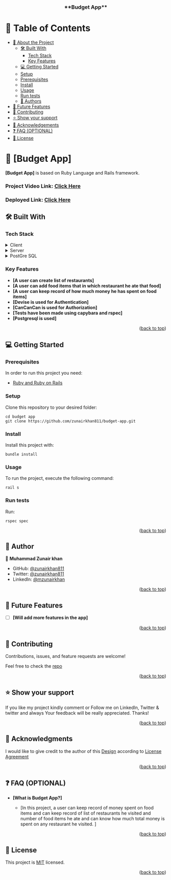 <div align= 'center'>
<a name="readme-top"></a>

  <h3><b>**Budget App**</b></h3>

</div>

# 📗 Table of Contents

- [📖 About the Project](#about-project)
  - [🛠 Built With](#built-with)
    - [Tech Stack](#tech-stack)
    - [Key Features](#key-features)
  - [💻 Getting Started](#getting-started)
  - [Setup](#setup)
  - [Prerequisites](#prerequisites)
  - [Install](#install)
  - [Usage](#usage)
  - [Run tests](#run-tests)
  - [👥 Authors](#authors)
- [🔭 Future Features](#future-features)
- [🤝 Contributing](#contributing)
- [⭐️ Show your support](#support)
- [🙏 Acknowledgements](#acknowledgements)
- [❓ FAQ (OPTIONAL)](#faq)
- [📝 License](#license)

# 📖 [Budget App] <a name="budget-a[[]]"></a>


**[Budget App]** is based on Ruby Language and Rails framework.

### Project Video Link: <a href="#" name="project-video">Click Here</a>

### Deployed Link: <a href="https://budget-app-1wmp.onrender.com/" name="live-link">Click Here</a>

## 🛠 Built With <a name="built-with"></a>

### Tech Stack <a name="tech-stack"></a>

<details>
  <summary>Client</summary>
  <ul>
    <li><a href=#>Ruby on Rails</a></li>
  </ul>
</details>

<details>
  <summary>Server</summary>
  <ul>
    <li><a href=#>Localhost</a></li>
  </ul>
</details>

<details>
<summary>PostGre SQL</summary>
  <ul>
    <li><a href=#>N/A</a></li>
  </ul>
</details>

### Key Features <a name="key-features"></a>

- **[A user can create list of restaurants]**
- **[A user can add food items that in which restaurant he ate that food]**
- **[A user can keep record of how much money he has spent on food items]**
- **[Devise is used for Authentication]**
- **[CanCanCan is used for Authorization]**
- **[Tests have been made using capybara and rspec]**
- **[Postgresql is used]**

<p align="right">(<a href="#readme-top">back to top</a>)</p>

## 💻 Getting Started <a name="getting-started"></a>

### Prerequisites

In order to run this project you need:
<ul>
    <li><a href="https://www.ruby-lang.org/en/">Ruby and Ruby on Rails</a></li>
  </ul>
  
### Setup

Clone this repository to your desired folder:

    cd budget app
    git clone https://github.com/zunairkhan811/budget-app.git


### Install

Install this project with:

    bundle install

### Usage

To run the project, execute the following command:

    rail s

### Run tests

<!-- To run tests, run the following command: Install through : gem install rspec -->

Run: 

    rspec spec


<p align="right">(<a href="#readme-top">back to top</a>)</p>

## 👥 Author <a name="author"></a>


👤 **Muhammad Zunair khan**

- GitHub: [@zunairkhan811](https://github.com/zunairkhan811)
- Twitter: [@zunairkhan811](https://twitter.com/zunairkhan811)
- LinkedIn: [@mzunairkhan](https://www.linkedin.com/in/mzunairkhan)

<p align="right">(<a href="#readme-top">back to top</a>)</p>

<!-- FUTURE FEATURES -->

## 🔭 Future Features <a name="future-features"></a>


- [ ] **[Will add more features in the app]**


<p align="right">(<a href="#readme-top">back to top</a>)</p>

## 🤝 Contributing <a name="contributing"></a>

Contributions, issues, and feature requests are welcome!

Feel free to check the [repo](https://github.com/zunairkhan811/budget-app/issues) 

<p align="right">(<a href="#readme-top">back to top</a>)</p>

## ⭐️ Show your support <a name="support"></a>

If you like my project kindly comment or Follow me on LinkedIn, Twitter & twitter and always Your feedback will be really appreciated.
Thanks!

<p align="right">(<a href="#readme-top">back to top</a>)</p>

## 🙏 Acknowledgments <a name="acknowledgements"></a>

I would like to give credit to the author of this [Design](https://www.behance.net/gallery/19759151/Snapscan-iOs-design-and-branding?tracking_source=) according to [License Agreement](https://creativecommons.org/licenses/by-nc/4.0/)

<p align="right">(<a href="#readme-top">back to top</a>)</p>

## ❓ FAQ (OPTIONAL) <a name="faq"></a>

- **[What is Budget App?]**

  - [In this project, a user can keep record of money spent on food items and can keep record of list of restaurants he visited and number of food items he ate and can know how much total money is spent on any restaurant he visited. ]


<p align="right">(<a href="#readme-top">back to top</a>)</p>

## 📝 License <a name="license"></a>

This project is [MIT](./LICENSE) licensed.

<p align="right">(<a href="#readme-top">back to top</a>)</p>
